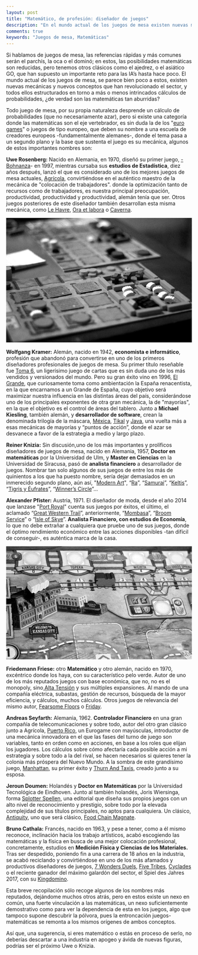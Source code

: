 ```yaml
---
layout: post
title: "Matemático, de profesión: diseñador de juegos"
description: "En el mundo actual de los juegos de mesa existen nuevas mecánicas y nuevos conceptos que han revolucionado el sector, y todos ellos estructurados en torno a más o menos intrincados cálculos de probabilidades, ¿de verdad son las matemáticas tan aburridas?"
comments: true
keywords: "Juegos de mesa, Matemáticas"
---
```


Si hablamos de juegos de mesa, las referencias rápidas y más comunes serán el parchís, la oca o el dominó; en estos, las posibilidades matemáticas son reducidas, pero tenemos otros clásicos como el ajedrez, o el asiático GO, que han supuesto un importante reto para las IA’s hasta hace poco. El mundo actual de los juegos de mesa, se parece bien poco a estos, existen nuevas mecánicas y nuevos conceptos que han revolucionado el sector, y todos ellos estructurados en torno a más o menos intrincados cálculos de probabilidades, ¿de verdad son las matemáticas tan aburridas?

Todo juego de mesa, por su propia naturaleza desprende un cálculo de probabilidades (que no necesariamente azar), pero si existe una categoría donde las matemáticas son el eje vertebrador, es sin duda la de los "[euro games](https://es.wikipedia.org/wiki/Juego_de_estilo_alem%C3%A1n)" o juegos de tipo europeo, que deben su nombre a una escuela de creadores europeos -fundamentalmente alemanes-, donde el tema pasa a un segundo plano y la base que sustenta el juego es su mecánica, algunos de estos importantes nombres son:

**Uwe Rosenberg:** Nacido en Alemania, en 1970, diseñó su primer juego, [-Bohnanza](https://www.boardgamegeek.com/boardgame/11/bohnanza)- en 1997, mientras cursaba sus **estudios de Estadística**, diez años después, lanzó el que es considerado uno de los mejores juegos de mesa actuales, [Agrícola](https://www.boardgamegeek.com/boardgame/31260/agricola), convirtiéndose en el auténtico maestro de la mecánica de "colocación de trabajadores". donde la optimización tanto de recursos como de trabajadores, es nuestra principal preocupación, productividad, productividad y productividad, alemán tenía que ser. Otros juegos posteriores de este diseñador también desarrollan esta misma mecánica, como [Le Havre](https://www.boardgamegeek.com/boardgame/35677/le-havre), [Ora et labora](https://www.boardgamegeek.com/boardgame/70149/ora-et-labora) o [Caverna](https://www.boardgamegeek.com/boardgame/102794/caverna-cave-farmers).
<p align="center">
<img src="/assets/images/Agricola.jpg" title="Agrícola CC modif. from Flickr Rrrodrigo" alt="Agrícola" />
</p>

**Wolfgang Kramer:** Alemán, nacido en 1942, **economista e informático**, profesión que abandonó para convertirse en uno de los primeros diseñadores profesionales de juegos de mesa. Su primer título reseñable fue [Toma 6](https://boardgamegeek.com/boardgame/432/6-nimmt), un ligerísimo juego de cartas que es sin duda uno de los más vendidos y versionados del mundo. Pero su gran éxito vino en 1996, [El Grande](https://boardgamegeek.com/boardgame/93/el-grande), que curiosamente toma como ambientación la España renacentista, en la que encarnamos a un Grande de España, cuyo objetivo será maximizar nuestra influencia en las distintas áreas del país, considerándose uno de los principales exponentes de otra gran mecánica, la de "mayorías", en la que el objetivo es el control de áreas del tablero. Junto a **Michael Kiesling**, también alemán, y **desarrollador de software**, crean la denominada trilogía de la máscara, [Méxica](https://boardgamegeek.com/boardgame/2955/mexica), [Tikal](https://boardgamegeek.com/boardgame/54/tikal) y [Java](https://boardgamegeek.com/boardgame/855/java), una vuelta más a esas mecánicas de mayorías y “puntos de acción”, donde el azar se desvanece a favor de la estrategia a medio y largo plazo.


**Reiner Knizia:** Sin discusión,uno de los más importantes y prolíficos diseñadores de juegos de mesa, nacido en Alemania, 1957, **Doctor en matemáticas** por la Universidad de Ulm, y **Master en Ciencias** en la Universidad de Siracusa, pasó de **analista financiero** a desarrollador de juegos. Nombrar tan solo algunos de sus juegos de entre los más de quinientos a los que ha puesto nombre, sería dejar demasiados en un inmerecido segundo plano, aún así, "[Modern Art](https://www.boardgamegeek.com/boardgame/118/modern-art)", “[Ra](https://www.boardgamegeek.com/boardgame/12/ra)”, “[Samurai](https://www.boardgamegeek.com/boardgame/3/samurai)”, “[Keltis](https://www.boardgamegeek.com/boardgame/34585/keltis)”, “[Tigris y Éufrates](https://www.boardgamegeek.com/boardgame/42/tigris-euphrates)”, “[Winner’s Circle](https://www.boardgamegeek.com/boardgame/1382/winners-circle)”...

**Alexander Pfister:** Austria, 1971. El diseñador de moda, desde el año 2014 que lanzase "[Port Royal](https://www.boardgamegeek.com/boardgame/156009/port-royal)" cuenta sus juegos por éxitos, el último, el aclamado “[Great Western Trail](https://www.boardgamegeek.com/boardgame/193738/great-western-trail)”, anteriormente, “[Mombasa](https://boardgamegeek.com/boardgame/172386/mombasa)”, “[Broom Service](https://boardgamegeek.com/boardgame/172308/broom-service)” o “[Isle of Skye](https://boardgamegeek.com/boardgame/176494/isle-skye-chieftain-king)”. **Analista Financiero, con estudios de Economía**, lo que no debe extrañar a cualquiera que pruebe uno de sus juegos, donde el óptimo rendimiento económico entre las acciones disponibles -tan difícil de conseguir-, es auténtica marca de la casa.

<p align="center">
<img src="/assets/images/GWT.jpg" title="Great Wastern Trail CC modif. from Flickr MeoplesMagazine" alt="Great Western Trail" />
</p>


**Friedemann Friese:** otro **Matemático** y otro alemán, nacido en 1970, excéntrico donde los haya, con su característico pelo verde. Autor de uno de los más reputados juegos con base económica, que no, no es el monopoly, sino[ Alta Tensión](https://boardgamegeek.com/boardgame/2651/power-grid) y sus múltiples expansiones. Al mando de una compañía eléctrica, subastas, gestión de recursos, búsqueda de la mayor eficiencia, y cálculos, muchos cálculos. Otros juegos de relevancia del mismo autor, [Fearsome Floors](https://boardgamegeek.com/boardgame/7805/fearsome-floors) o [Friday](https://boardgamegeek.com/boardgame/43570/friday).

**Andreas Seyfarth:** Alemania, 1962. **Controlador Financiero** en una gran compañía de telecomunicaciones y sobre todo, autor del otro gran clásico junto a Agrícola, [Puerto Rico](https://boardgamegeek.com/boardgame/3076/puerto-rico), un Eurogame con mayúsculas, introductor de una mecánica innovadora en el que las fases del turno de juego son variables, tanto en orden como en acciones, en base a los roles que elijan los jugadores. Los cálculos sobre cómo afectaría cada posible acción a mi estrategia y sobre todo a la del rival, se hacen necesarios si quieres tener la colonia más próspera del Nuevo Mundo. A la sombra de este grandísimo juego, [Manhattan](https://boardgamegeek.com/boardgame/199/manhattan), su primer éxito y [Thurn And Taxis](https://boardgamegeek.com/boardgame/21790/thurn-and-taxis), creado junto a su esposa.

**Jeroun Doumen:** Holandés y **Doctor en Matemáticas** por la Universidad Tecnológica de Eindhoven. Junto al también holandés, Joris Wiersinga, forma [Splotter Spellen](https://www.splottershop.com/), una editorial que diseña sus propios juegos con un alto nivel de reconocimiento y prestigio, sobre todo por la elevada complejidad de sus títulos principales, no aptos para cualquiera. Un clásico, [Antiquity](https://boardgamegeek.com/boardgame/13122/antiquity), uno que será clásico, [Food Chain Magnate](https://boardgamegeek.com/boardgame/175914/food-chain-magnate).

**Bruno Cathala:** Francés, nacido en 1963, y pese a tener, como a él mismo reconoce, inclinación hacia los trabajo artísticos, acabó escogiendo las matemáticas y la física en busca de una mejor colocación profesional, concretamente, estudios en **Medición Física y Ciencias de los Materiales.** Tras ser despedido, poniendo fin a una carrera de 18 años en la industria, se acabó reciclando y convirtiéndose en uno de los más afamados y productivos diseñadores de juegos, [7 Wonders Duels](https://boardgamegeek.com/boardgame/173346/7-wonders-duel), [Five Tribes](https://boardgamegeek.com/boardgame/157354/five-tribes), [Cyclades](https://boardgamegeek.com/boardgame/54998/cyclades) o el reciente ganador del máximo galardón del sector, el Spiel des Jahres 2017, con su [Kingdomino](https://boardgamegeek.com/boardgame/204583/kingdomino).

Esta breve recopilación sólo recoge algunos de los nombres más reputados, dejándome muchos otros atrás, pero en estos existe un nexo en común, una fuerte vinculación a las matemáticas, un nexo suficientemente demostrativo como para ver la dependencia de esta en los juegos, algo que tampoco supone descubrir la pólvora, pues la entroncación juegos-matemáticas se remonta a los mismos orígenes de ambos conceptos.

Así que, una sugerencia, si eres matemático o estás en proceso de serlo, no deberías descartar a una industria en apogeo y ávida de nuevas figuras, podrías ser el próximo Uwe o Knizia.
